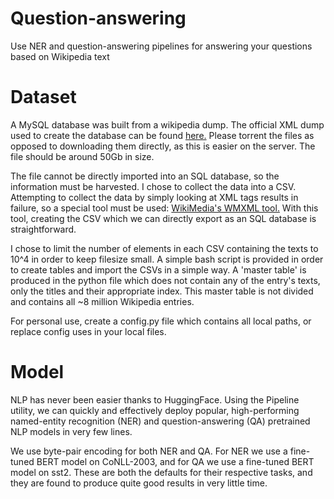 # Question-answering
Use NER and question-answering pipelines for answering your questions based on Wikipedia text 

# Dataset

A MySQL database was built from a wikipedia dump. The official XML dump used to create the database can be found [here.](https://en.wikipedia.org/wiki/Wikipedia:Database_download)
Please torrent the files as opposed to downloading them directly, as this is easier on the server. The file should be around 50Gb in size.

The file cannot be directly imported into an SQL database, so the information must be harvested. I chose to collect the data into a CSV. Attempting to collect the data by simply looking at XML tags results in failure, so a special tool must be used: [WikiMedia's WMXML tool.](https://www.mediawiki.org/wiki/Mediawiki-utilities/mwxml) With this tool, creating the CSV which we can directly export as an SQL database is straightforward. 

I chose to limit the number of elements in each CSV containing the texts to 10^4 in order to keep filesize small. A simple bash script is provided in order to create tables and import the CSVs in a simple way. A 'master table' is produced in the python file which does not contain any of the entry's texts, only the titles and their appropriate index. This master table is not divided and contains all ~8 million Wikipedia entries.

For personal use, create a config.py file which contains all local paths, or replace config uses in your local files. 

# Model

NLP has never been easier thanks to HuggingFace. Using the Pipeline utility, we can quickly and effectively deploy popular, high-performing named-entity recognition (NER) and question-answering (QA) pretrained NLP models in very few lines. 

We use byte-pair encoding for both NER and QA. For NER we use a fine-tuned BERT model on CoNLL-2003, and for QA we use a fine-tuned BERT model on sst2. These are both the defaults for their respective tasks, and they are found to produce quite good results in very little time.
